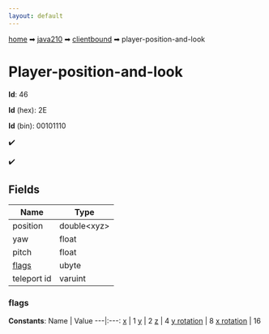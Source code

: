 ```yaml
---
layout: default
---
```


[home](/) ➡ [java210](/protocol/java210) ➡ [clientbound](/protocol/java210/clientbound) ➡ player-position-and-look

# Player-position-and-look

**Id**: 46

**Id** (hex): 2E

**Id** (bin): 00101110

✔️

✔️

## Fields

Name | Type
---|---
position | double&lt;xyz&gt;
yaw | float
pitch | float
[flags](#flags) | ubyte
teleport id | varuint

### flags

**Constants**:
Name | Value
---|:---:
[x](flags_x) | 1
[y](flags_y) | 2
[z](flags_z) | 4
[y rotation](flags_y-rotation) | 8
[x rotation](flags_x-rotation) | 16

